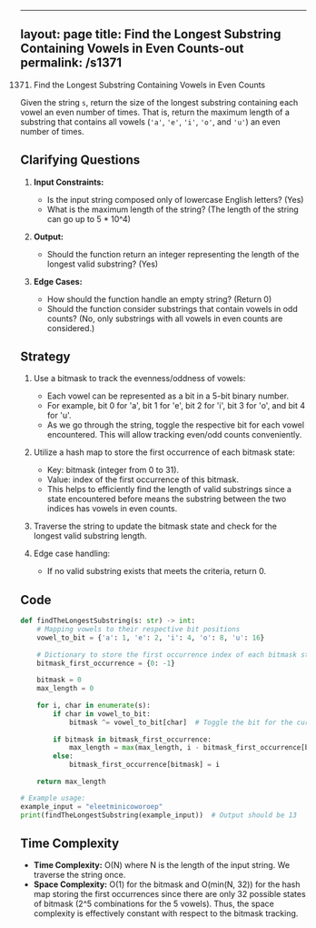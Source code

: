 
---
layout: page
title:  Find the Longest Substring Containing Vowels in Even Counts-out
permalink: /s1371
---

1371. Find the Longest Substring Containing Vowels in Even Counts

Given the string `s`, return the size of the longest substring containing each vowel an even number of times. That is, return the maximum length of a substring that contains all vowels (`'a'`, `'e'`, `'i'`, `'o'`, and `'u'`) an even number of times.

## Clarifying Questions
1. **Input Constraints:**
    - Is the input string composed only of lowercase English letters? (Yes)
    - What is the maximum length of the string? (The length of the string can go up to 5 * 10^4)
      
2. **Output:**
    - Should the function return an integer representing the length of the longest valid substring? (Yes)

3. **Edge Cases:**
    - How should the function handle an empty string? (Return 0)
    - Should the function consider substrings that contain vowels in odd counts? (No, only substrings with all vowels in even counts are considered.)

## Strategy
1. Use a bitmask to track the evenness/oddness of vowels:
    - Each vowel can be represented as a bit in a 5-bit binary number.
    - For example, bit 0 for 'a', bit 1 for 'e', bit 2 for 'i', bit 3 for 'o', and bit 4 for 'u'.
    - As we go through the string, toggle the respective bit for each vowel encountered. This will allow tracking even/odd counts conveniently.
    
2. Utilize a hash map to store the first occurrence of each bitmask state:
    - Key: bitmask (integer from 0 to 31).
    - Value: index of the first occurrence of this bitmask.
    - This helps to efficiently find the length of valid substrings since a state encountered before means the substring between the two indices has vowels in even counts.

3. Traverse the string to update the bitmask state and check for the longest valid substring length.

4. Edge case handling:
    - If no valid substring exists that meets the criteria, return 0.

## Code
```python
def findTheLongestSubstring(s: str) -> int:
    # Mapping vowels to their respective bit positions
    vowel_to_bit = {'a': 1, 'e': 2, 'i': 4, 'o': 8, 'u': 16}
    
    # Dictionary to store the first occurrence index of each bitmask state
    bitmask_first_occurrence = {0: -1}
    
    bitmask = 0
    max_length = 0
    
    for i, char in enumerate(s):
        if char in vowel_to_bit:
            bitmask ^= vowel_to_bit[char]  # Toggle the bit for the current vowel
        
        if bitmask in bitmask_first_occurrence:
            max_length = max(max_length, i - bitmask_first_occurrence[bitmask])
        else:
            bitmask_first_occurrence[bitmask] = i
    
    return max_length

# Example usage:
example_input = "eleetminicoworoep"
print(findTheLongestSubstring(example_input))  # Output should be 13
```

## Time Complexity
- **Time Complexity:** O(N) where N is the length of the input string. We traverse the string once.
- **Space Complexity:** O(1) for the bitmask and O(min(N, 32)) for the hash map storing the first occurrences since there are only 32 possible states of bitmask (2^5 combinations for the 5 vowels). Thus, the space complexity is effectively constant with respect to the bitmask tracking.